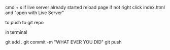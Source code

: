 cmd + s
if live server already started reload page if not right click index.html and "open with Live Server"


to push to git repo

in terminal

git add .
git commit -m "WHAT EVER YOU DID"
git push